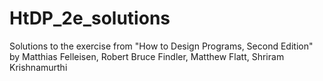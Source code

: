 # HtDP_2e_solutions
Solutions to the exercise from "How to Design Programs, Second Edition" by Matthias Felleisen, Robert Bruce Findler, Matthew Flatt, Shriram Krishnamurthi 
